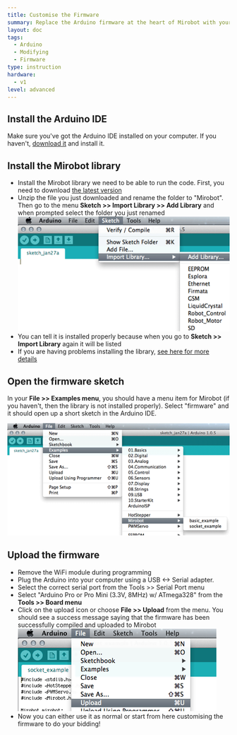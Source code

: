 ```yaml
---
title: Customise the Firmware
summary: Replace the Arduino firmware at the heart of Mirobot with your own custom version
layout: doc
tags:
  - Arduino
  - Modifying
  - Firmware
type: instruction
hardware:
  - v1
level: advanced
---
```


Install the Arduino IDE
-----------------------

Make sure you've got the Arduino IDE installed on your computer. If you haven't, [download it](http://arduino.cc/en/main/software) and install it.

Install the Mirobot library
---------------------------

 - Install the Mirobot library we need to be able to run the code. First, you need to download [the latest version](https://github.com/bjpirt/mirobot-arduino/archive/master.zip)
 - Unzip the file you just downloaded and rename the folder to "Mirobot". Then go to the menu __Sketch >> Import Library >> Add Library__ and when prompted select the folder you just renamed
   ![Importing the library](/assets/docs/customise-firmware/1.png)
 - You can tell it is installed properly because when you go to __Sketch >> Import Library__ again it will be listed
 - If you are having problems installing the library, [see here for more details](http://arduino.cc/en/Guide/Libraries)

Open the firmware sketch
------------------------

In your __File >> Examples menu__, you should have a menu item for Mirobot (if you haven't, then the library is not installed properly). Select "firmware" and it should open up a short sketch in the Arduino IDE.

![Check the library is recognised](/assets/docs/customise-firmware/2.png)


Upload the firmware
-------------------

 - Remove the WiFi module during programming
 - Plug the Arduino into your computer using a USB <-> Serial adapter.
 - Select the correct serial port from the Tools >> Serial Port menu
 - Select "Arduino Pro or Pro Mini (3.3V, 8MHz) w/ ATmega328" from the __Tools >> Board menu__
 - Click on the upload icon or choose __File >> Upload__ from the menu. You should see a success message saying that the firmware has been successfully compiled and uploaded to Mirobot
   ![Upload the firmware](/assets/docs/customise-firmware/3.png)
 - Now you can either use it as normal or start from here customising the firmware to do your bidding!